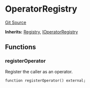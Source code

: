 # OperatorRegistry
[Git Source](https://github.com/symbioticfi/core/blob/4905f62919b30e0606fff3aaa7fcd52bf8ee3d3e/src/contracts/OperatorRegistry.sol)

**Inherits:**
[Registry](/Users/andreikorokhov/symbiotic/core/docs/autogen/src/src/contracts/common/Registry.sol/abstract.Registry.md), [IOperatorRegistry](/Users/andreikorokhov/symbiotic/core/docs/autogen/src/src/interfaces/IOperatorRegistry.sol/interface.IOperatorRegistry.md)


## Functions
### registerOperator

Register the caller as an operator.


```solidity
function registerOperator() external;
```

